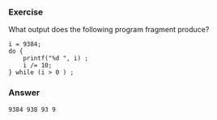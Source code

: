 ### Exercise

What output does the following program fragment produce?

```
i = 9384; 
do {
    printf("%d ", i) ; 
    i /= 10;
} while (i > 0 ) ;
```

### Answer

```
9384 938 93 9
```